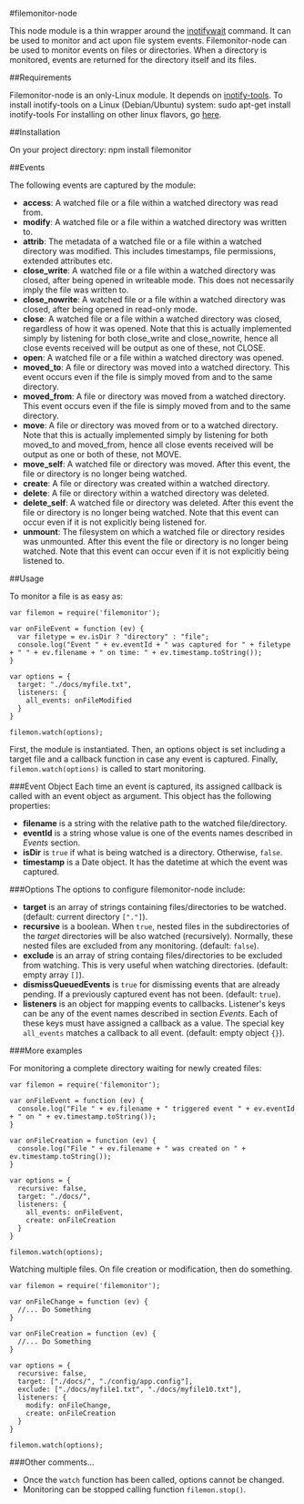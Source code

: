 #filemonitor-node

This node module is a thin wrapper around the [inotifywait][] command. It can be used to monitor and act upon file system events. 
Filemonitor-node can be used to monitor events on files or directories. When a directory is monitored, events are returned
for the directory itself and its files.


##Requirements

Filemonitor-node is an only-Linux module. It depends on [inotify-tools]. To install inotify-tools on a Linux (Debian/Ubuntu) system:
    sudo apt-get install inotify-tools
For installing on other linux flavors, go [here][getting-inotify-tools].


##Installation

On your project directory:
    npm install filemonitor


##Events

The following events are captured by the module:

- **access**: A watched file or a file within a watched directory was read from.
- **modify**: A watched file or a file within a watched directory was written to.
- **attrib**: The metadata of a watched file or a file within a watched directory was modified. This includes timestamps, 
  file permissions, extended attributes etc.
- **close_write**: A watched file or a file within a watched directory was closed, after being opened in writeable mode.
  This does not necessarily imply the file was written to.
- **close_nowrite**: A watched file or a file within a watched directory was closed, after being opened in read-only mode.
- **close**: A watched file or a file within a watched directory was closed, regardless of how it was opened. Note that this 
  is actually implemented simply by listening for both close_write and close_nowrite, hence all close events received will 
  be output as one of these, not CLOSE.
- **open**: A watched file or a file within a watched directory was opened.
- **moved_to**: A file or directory was moved into a watched directory. This event occurs even if the file is simply moved 
  from and to the same directory.
- **moved_from**: A file or directory was moved from a watched directory. This event occurs even if the file is simply moved 
  from and to the same directory.
- **move**: A file or directory was moved from or to a watched directory. Note that this is actually implemented simply by 
  listening for both moved_to and moved_from, hence all close events received will be output as one or both of these, not MOVE.
- **move_self**: A watched file or directory was moved. After this event, the file or directory is no longer being watched.
- **create**: A file or directory was created within a watched directory.
- **delete**: A file or directory within a watched directory was deleted.
- **delete_self**: A watched file or directory was deleted. After this event the file or directory is no longer being watched.
  Note that this event can occur even if it is not explicitly being listened for.
- **unmount**: The filesystem on which a watched file or directory resides was unmounted. After this event the file or directory 
  is no longer being watched. Note that this event can occur even if it is not explicitly being listened to.


##Usage

To monitor a file is as easy as:

    var filemon = require('filemonitor');
    
    var onFileEvent = function (ev) {
      var filetype = ev.isDir ? "directory" : "file";
      console.log("Event " + ev.eventId + " was captured for " + filetype + " " + ev.filename + " on time: " + ev.timestamp.toString());
    }

    var options = {
      target: "./docs/myfile.txt",
      listeners: {
        all_events: onFileModified 
      }
    }
    
    filemon.watch(options);

First, the module is instantiated. Then, an options object is set including a target file and a callback function in case any event is captured.
Finally, `filemon.watch(options)` is called to start monitoring.


###Event Object
Each time an event is captured, its assigned callback is called with an event object as argument. This object has the following properties:
- **filename** is a string with the relative path to the watched file/directory.
- **eventId** is a string whose value is one of the events names described in *Events* section.
- **isDir** is `true` if what is being watched is a directory. Otherwise, `false`.
- **timestamp** is a Date object. It has the datetime at which the event was captured.


###Options
The options to configure filemonitor-node include:
- **target** is an array of strings containing files/directories to be watched. (default: current directory `["."]`).
- **recursive** is a boolean. When `true`, nested files in the subdirectories of the *target* directories will be also watched (recursively).
  Normally, these nested files are excluded from any monitoring.  (default: `false`).
- **exclude** is an array of string containg files/directories to be excluded from watching. This is very useful when watching
  directories. (default: empty array `[]`).
- **dismissQueuedEvents** is `true` for dismissing events that are already pending. If a previously captured event has not been. (default: `true`).
- **listeners** is an object for mapping events to callbacks. Listener's keys can be any of the event names described in section *Events*. 
  Each of these keys must have assigned a callback as a value.  The special key `all_events` matches a callback to all event. (default: empty object `{}`).


###More examples

For monitoring a complete directory waiting for newly created files:

    var filemon = require('filemonitor');
    
    var onFileEvent = function (ev) {
      console.log("File " + ev.filename + " triggered event " + ev.eventId + " on " + ev.timestamp.toString());
    }

    var onFileCreation = function (ev) {
      console.log("File " + ev.filename + " was created on " + ev.timestamp.toString());
    }

    var options = {
      recursive: false,
      target: "./docs/",
      listeners: {
        all_events: onFileEvent,
        create: onFileCreation
      }
    }
    
    filemon.watch(options);


Watching multiple files. On file creation or modification, then do something.
 
    var filemon = require('filemonitor');
    
    var onFileChange = function (ev) {
      //... Do Something
    }

    var onFileCreation = function (ev) {
      //... Do Something
    }

    var options = {
      recursive: false,
      target: ["./docs/", "./config/app.config"],
      exclude: ["./docs/myfile1.txt", "./docs/myfile10.txt"],
      listeners: {
        modify: onFileChange,
        create: onFileCreation
      }
    }
    
    filemon.watch(options);


###Other comments...
- Once the `watch` function has been called, options cannot be changed.
- Monitoring can be stopped calling function `filemon.stop()`.


[inotifywait]: http://github.com/rvoicilas/inotify-tools/wiki
[inotify-tools]: http://github.com/rvoicilas/inotify-tools/wiki
[getting-inotify-tools]: http://github.com/rvoicilas/inotify-tools/wiki/#wiki-getting
